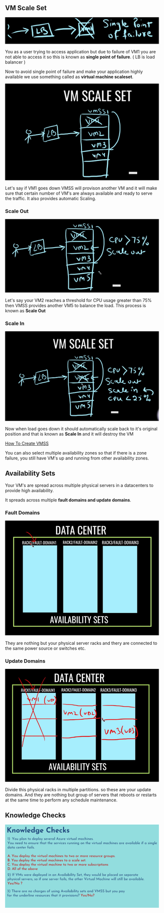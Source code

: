 ## VM Scale Set

![single_point_of_failure](images/06/single_point_of_failure.png)

You as a user trying to access application but due to failure of VM1 you are not able to access it so this is known as **single point of failure**. ( LB is load balancer )

Now to avoid single point of failure and make your application highly available we use something called as **virtual machine scaleset**.

![VMSS](images/06/VMSS.png)

Let's say if VM1 goes down VMSS will provison another VM and it will make sure that certain number of VM's are always available and ready to serve the traffic. It also provides automatic Scaling.

### Scale Out
![Scale_Out](images/06/Scale_Out.png)

Let's say your VM2 reaches a threshold for CPU usage greater than 75% then VMSS provides another VM5 to balance the load. This process is known as **Scale Out**

### Scale In
![alt text](images/06/Scale_In.png)

Now when load goes down it should automatically scale back to it's original position and that is known as **Scale In** and it will destroy the VM

[How To Create VMSS](https://youtu.be/OFui9yPiLSk?list=PLl4APkPHzsUUOCWcjaXcH-WBVxCccZ4uO&t=224)

You can also select multiple availability zones so that if there is a zone failure, you still have VM's up and running from other availability zones.

## Availability Sets

Your VM's are spread across multiple physical servers in a datacenters to provide high availability.

It spreads across multiple **fault domains and update domains**.

### Fault Domains
![Fault_Domains](images/06/Fault_Domains.png)

They are nothing but your physical server racks and thery are connected to the same power source or switches etc.

### Update Domains
![Update_Domains](images/06/Update_Domains.png)

Divide this physical racks in multiple partitions. so these are your update domains. And they are nothing but group of servers that reboots or restarts at the same time to perform any schedule maintenance.

## Knowledge Checks
![Knowledge_Checks](images/06/Knowledge_Checks.png)
